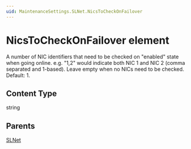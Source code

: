 ```yaml
---
uid: MaintenanceSettings.SLNet.NicsToCheckOnFailover
---
```


# NicsToCheckOnFailover element

A number of NIC identifiers that need to be checked on "enabled" state when going online. e.g. "1,2" would indicate both NIC 1 and NIC 2 (comma separated and 1-based). Leave empty when no NICs need to be checked. Default: 1.

## Content Type

string

## Parents

[SLNet](xref:MaintenanceSettings.SLNet)
